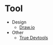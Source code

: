 # Tool

- Design
  - [Draw.io](https://draw.io/)
- Other
  - [True Devtools](https://truedevtools.com/)
